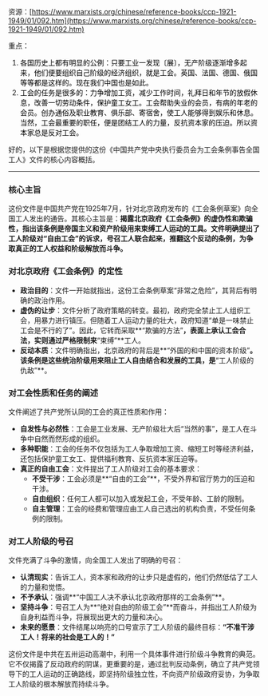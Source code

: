 资源：[https://www.marxists.org/chinese/reference-books/ccp-1921-1949/01/092.htm](https://www.marxists.org/chinese/reference-books/ccp-1921-1949/01/092.htm)

重点：

1. <font style="color:rgb(0, 0, 0);">各国历史上都有明显的公例：只要工业一发现〔展〕，无产阶级逐渐增多起来，他们便要组织自己阶级的经济组织，就是工会。英国、法国、德国、俄国等等都是这样的。现在我们中国也是如此。</font>
2. <font style="color:rgb(0, 0, 0);">工会的任务是很多的：力争增加工资，减少工作时间，礼拜日和年节的放假休息，改善一切劳动条件，保护童工女工。工会帮助失业的会员，有病的年老的会员。创办通俗及职业教育、俱乐部、寄宿舍，使工人能够得到娱乐和休息。当然，工会最重要的职任，便是团结工人的力量，反抗资本家的压迫。所以资本家总是反对工会。</font>



好的，以下是根据您提供的这份《中国共产党中央执行委员会为工会条例事告全国工人》文件的核心内容概括。

---

### **核心主旨**
这份文件是中国共产党在1925年7月，针对北京政府发布的《工会条例草案》向全国工人发出的通告。其核心主旨是：**揭露北京政府《工会条例》的虚伪性和欺骗性，指出该条例是帝国主义和资产阶级用来束缚工人运动的工具。文件明确提出了工人阶级对“自由工会”的诉求，号召工人联合起来，推翻这个反动的条例，为争取真正的工人权益和阶级解放而斗争。**

### **对北京政府《工会条例》的定性**
+ **政治目的**：文件一开始就指出，这份工会条例草案“非常之危险”，其背后有明确的政治作用。
+ **虚伪的让步**：文件分析了政府策略的转变。最初，政府完全禁止工人组织工会，用暴力进行镇压。但随着工人运动力量的壮大，政府知道“单是一味禁止工会是不行的了”。因此，它转而采取**“欺骗的方法”**，表面上承认工会合法，实则通过严格限制来**“束缚”**工人。
+ **反动本质**：文件明确指出，北京政府的背后是**“外国的和中国的资本阶级”**。该条例是这些统治阶级用来阻止工人自由结合和发展的工具，是**“工人阶级的仇敌”**。

### **对工会性质和任务的阐述**
文件阐述了共产党所认同的工会的真正性质和作用：

+ **自发性与必然性**：工会是工业发展、无产阶级壮大后“当然的事”，是工人在斗争中自然而然形成的组织。
+ **多种职能**：工会的任务不仅包括为工人争取增加工资、缩短工时等经济利益，还包括保护童工女工、提供福利教育、反抗资本家压迫等。
+ **真正的自由工会**：文件提出了工人阶级对工会的基本要求：
    - **不受干涉**：工会必须是**“自由的工会”**，不受外界和官厅势力的压迫和干涉。
    - **自由组织**：任何工人都可以加入或发起工会，不受年龄、工龄的限制。
    - **自主管理**：工会的经费和管理应由工人自己选出的机构负责，不受任何条例的限制。

### **对工人阶级的号召**
文件充满了斗争的激情，向全国工人发出了明确的号召：

+ **认清现实**：告诉工人，资本家和政府的让步只是虚假的，他们仍然低估了工人的力量和觉悟。
+ **不予承认**：强调**“中国工人决不承认北京政府那样的工会条例”**。
+ **坚持斗争**：号召工人为**“绝对自由的阶级工会”**而奋斗，并指出工人阶级为自身利益而斗争，将展现出更大的力量和决心。
+ **未来的愿景**：文件结尾以响亮的口号宣示了工人阶级的最终目标：**“不准干涉工人！将来的社会是工人的！”**

这份文件是中共在五卅运动高潮中，利用一个具体事件进行阶级斗争教育的典范。它不仅揭露了反动政府的阴谋，更重要的是，通过批判反动条例，确立了共产党领导下的工人运动的正确路线，即坚持阶级独立性，不向资产阶级政府妥协，为争取工人阶级的根本解放而持续斗争。

